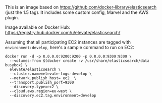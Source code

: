 This is an image based on https://github.com/docker-library/elasticsearch (just the 1.5 tag).
It includes some custom config, Marvel and the AWS plugin.

Image available on Docker Hub: https://registry.hub.docker.com/u/elevate/elasticsearch/

Assuming that all participating EC2 instances are tagged with `environment:develop`, here's a sample command to run on EC2:

```
docker run -d -p 0.0.0.0:9200:9200 -p 0.0.0.0:9300:9300 \
  --volumes-from $(docker create -v /usr/share/elasticsearch/data busybox) \
  elevate/elasticsearch \
  --cluster.name=elevate-logs-develop \
  --network.publish_host=_ec2_ \
  --transport.publish_port=9300
  --discovery.type=ec2 \
  --cloud.aws.region=eu-west \
  --discovery.ec2.tag.environment=develop 
```
